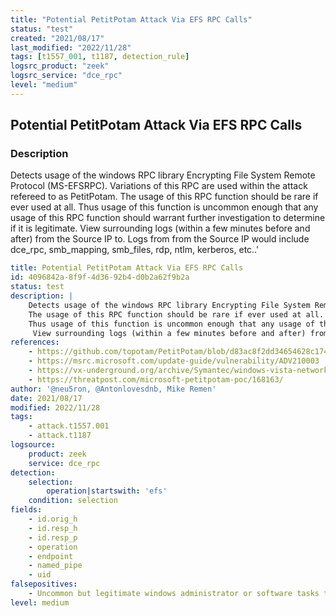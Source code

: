 ```yaml
---
title: "Potential PetitPotam Attack Via EFS RPC Calls"
status: "test"
created: "2021/08/17"
last_modified: "2022/11/28"
tags: [t1557_001, t1187, detection_rule]
logsrc_product: "zeek"
logsrc_service: "dce_rpc"
level: "medium"
---
```


## Potential PetitPotam Attack Via EFS RPC Calls

### Description

Detects usage of the windows RPC library Encrypting File System Remote Protocol (MS-EFSRPC). Variations of this RPC are used within the attack refereed to as PetitPotam.
The usage of this RPC function should be rare if ever used at all.
Thus usage of this function is uncommon enough that any usage of this RPC function should warrant further investigation to determine if it is legitimate.
 View surrounding logs (within a few minutes before and after) from the Source IP to. Logs from from the Source IP would include dce_rpc, smb_mapping, smb_files, rdp, ntlm, kerberos, etc..'


```yml
title: Potential PetitPotam Attack Via EFS RPC Calls
id: 4096842a-8f9f-4d36-92b4-d0b2a62f9b2a
status: test
description: |
    Detects usage of the windows RPC library Encrypting File System Remote Protocol (MS-EFSRPC). Variations of this RPC are used within the attack refereed to as PetitPotam.
    The usage of this RPC function should be rare if ever used at all.
    Thus usage of this function is uncommon enough that any usage of this RPC function should warrant further investigation to determine if it is legitimate.
     View surrounding logs (within a few minutes before and after) from the Source IP to. Logs from from the Source IP would include dce_rpc, smb_mapping, smb_files, rdp, ntlm, kerberos, etc..'
references:
    - https://github.com/topotam/PetitPotam/blob/d83ac8f2dd34654628c17490f99106eb128e7d1e/PetitPotam/PetitPotam.cpp
    - https://msrc.microsoft.com/update-guide/vulnerability/ADV210003
    - https://vx-underground.org/archive/Symantec/windows-vista-network-attack-07-en.pdf
    - https://threatpost.com/microsoft-petitpotam-poc/168163/
author: '@neu5ron, @Antonlovesdnb, Mike Remen'
date: 2021/08/17
modified: 2022/11/28
tags:
    - attack.t1557.001
    - attack.t1187
logsource:
    product: zeek
    service: dce_rpc
detection:
    selection:
        operation|startswith: 'efs'
    condition: selection
fields:
    - id.orig_h
    - id.resp_h
    - id.resp_p
    - operation
    - endpoint
    - named_pipe
    - uid
falsepositives:
    - Uncommon but legitimate windows administrator or software tasks that make use of the Encrypting File System RPC Calls. Verify if this is common activity (see description).
level: medium

```
